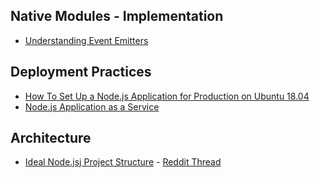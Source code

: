 ## Native Modules - Implementation

* [Understanding Event Emitters](https://css-tricks.com/understanding-event-emitters/)

## Deployment Practices

* [How To Set Up a Node.js Application for Production on Ubuntu 18.04](https://www.digitalocean.com/community/tutorials/how-to-set-up-a-node-js-application-for-production-on-ubuntu-18-04)
* [Node.js Application as a Service](http://tibbo.com/linux/nodejs/service-file.html)

## Architecture

* [Ideal Node.jsj Project Structure](https://softwareontheroad.com/ideal-nodejs-project-structure/) - [Reddit Thread](https://www.reddit.com/r/node/comments/bea9ab/bulletproof_nodejs_project_architecture/)
